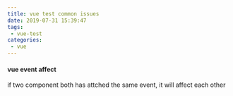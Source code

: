 ```yaml
---
title: vue test common issues
date: 2019-07-31 15:39:47
tags:
 - vue-test
categories:
 - vue
---
```



#### vue event affect

if two component both has attched the same event, it will affect each other
<!-- more -->